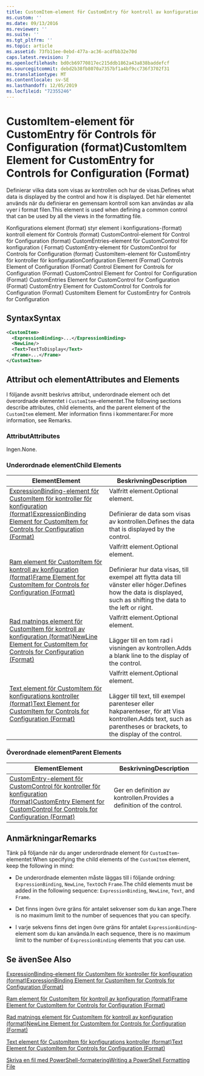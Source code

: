 ```yaml
---
title: CustomItem-element för CustomEntry för kontroll av konfiguration (format) | Microsoft Docs
ms.custom: ''
ms.date: 09/13/2016
ms.reviewer: ''
ms.suite: ''
ms.tgt_pltfrm: ''
ms.topic: article
ms.assetid: 73fb11ee-0ebd-477a-ac36-acdfbb32e70d
caps.latest.revision: 7
ms.openlocfilehash: bd0cb69770817ec215ddb1862a43a838baddefcf
ms.sourcegitcommit: debd2b38fb8070a7357bf1a4bf9cc736f3702f31
ms.translationtype: MT
ms.contentlocale: sv-SE
ms.lasthandoff: 12/05/2019
ms.locfileid: "72355246"
---
```

# <a name="customitem-element-for-customentry-for-controls-for-configuration-format"></a><span data-ttu-id="d464d-102">CustomItem-element för CustomEntry för Controls för Configuration (format)</span><span class="sxs-lookup"><span data-stu-id="d464d-102">CustomItem Element for CustomEntry for Controls for Configuration (Format)</span></span>

<span data-ttu-id="d464d-103">Definierar vilka data som visas av kontrollen och hur de visas.</span><span class="sxs-lookup"><span data-stu-id="d464d-103">Defines what data is displayed by the control and how it is displayed.</span></span> <span data-ttu-id="d464d-104">Det här elementet används när du definierar en gemensam kontroll som kan användas av alla vyer i format filen.</span><span class="sxs-lookup"><span data-stu-id="d464d-104">This element is used when defining a common control that can be used by all the views in the formatting file.</span></span>

<span data-ttu-id="d464d-105">Konfigurations element (format) styr element i konfigurations-(format) kontroll element för Controls (format) CustomControl-element för Control för Configuration (format) CustomEntries-element för CustomControl för konfiguration ( Format) CustomEntry-element för CustomControl for Controls for Configuration (format) CustomItem-element för CustomEntry för kontroller för konfiguration</span><span class="sxs-lookup"><span data-stu-id="d464d-105">Configuration Element (Format) Controls Element of Configuration (Format) Control Element for Controls for Configuration (Format) CustomControl Element for Control for Configuration (Format) CustomEntries Element for CustomControl for Configuration (Format) CustomEntry Element for CustomControl for Controls for Configuration (Format) CustomItem Element for CustomEntry for Controls for Configuration</span></span>

## <a name="syntax"></a><span data-ttu-id="d464d-106">Syntax</span><span class="sxs-lookup"><span data-stu-id="d464d-106">Syntax</span></span>

```xml
<CustomItem>
  <ExpressionBinding>...</ExpressionBinding>
  <NewLine/>
  <Text>TextToDisplay</Text>
  <Frame>...</Frame>
</CustomItem>
```

## <a name="attributes-and-elements"></a><span data-ttu-id="d464d-107">Attribut och element</span><span class="sxs-lookup"><span data-stu-id="d464d-107">Attributes and Elements</span></span>

<span data-ttu-id="d464d-108">I följande avsnitt beskrivs attribut, underordnade element och det överordnade elementet i `CustomItem`-elementet.</span><span class="sxs-lookup"><span data-stu-id="d464d-108">The following sections describe attributes, child elements, and the parent element of the `CustomItem` element.</span></span> <span data-ttu-id="d464d-109">Mer information finns i kommentarer.</span><span class="sxs-lookup"><span data-stu-id="d464d-109">For more information, see Remarks.</span></span>

### <a name="attributes"></a><span data-ttu-id="d464d-110">Attribut</span><span class="sxs-lookup"><span data-stu-id="d464d-110">Attributes</span></span>

<span data-ttu-id="d464d-111">Ingen.</span><span class="sxs-lookup"><span data-stu-id="d464d-111">None.</span></span>

### <a name="child-elements"></a><span data-ttu-id="d464d-112">Underordnade element</span><span class="sxs-lookup"><span data-stu-id="d464d-112">Child Elements</span></span>

|<span data-ttu-id="d464d-113">Element</span><span class="sxs-lookup"><span data-stu-id="d464d-113">Element</span></span>|<span data-ttu-id="d464d-114">Beskrivning</span><span class="sxs-lookup"><span data-stu-id="d464d-114">Description</span></span>|
|-------------|-----------------|
|[<span data-ttu-id="d464d-115">ExpressionBinding-element för CustomItem för kontroller för konfiguration (format)</span><span class="sxs-lookup"><span data-stu-id="d464d-115">ExpressionBinding Element for CustomItem for Controls for Configuration (Format)</span></span>](./expressionbinding-element-for-customitem-for-controls-for-configuration-format.md)|<span data-ttu-id="d464d-116">Valfritt element.</span><span class="sxs-lookup"><span data-stu-id="d464d-116">Optional element.</span></span><br /><br /> <span data-ttu-id="d464d-117">Definierar de data som visas av kontrollen.</span><span class="sxs-lookup"><span data-stu-id="d464d-117">Defines the data that is displayed by the control.</span></span>|
|[<span data-ttu-id="d464d-118">Ram element för CustomItem för kontroll av konfiguration (format)</span><span class="sxs-lookup"><span data-stu-id="d464d-118">Frame Element for CustomItem for Controls for Configuration (Format)</span></span>](./frame-element-for-customitem-for-controls-for-configuration-format.md)|<span data-ttu-id="d464d-119">Valfritt element.</span><span class="sxs-lookup"><span data-stu-id="d464d-119">Optional element.</span></span><br /><br /> <span data-ttu-id="d464d-120">Definierar hur data visas, till exempel att flytta data till vänster eller höger.</span><span class="sxs-lookup"><span data-stu-id="d464d-120">Defines how the data is displayed, such as shifting the data to the left or right.</span></span>|
|[<span data-ttu-id="d464d-121">Rad matnings element för CustomItem för kontroll av konfiguration (format)</span><span class="sxs-lookup"><span data-stu-id="d464d-121">NewLine Element for CustomItem for Controls for Configuration (Format)</span></span>](./newline-element-for-customitem-for-controls-for-configuration-format.md)|<span data-ttu-id="d464d-122">Valfritt element.</span><span class="sxs-lookup"><span data-stu-id="d464d-122">Optional element.</span></span><br /><br /> <span data-ttu-id="d464d-123">Lägger till en tom rad i visningen av kontrollen.</span><span class="sxs-lookup"><span data-stu-id="d464d-123">Adds a blank line to the display of the control.</span></span>|
|[<span data-ttu-id="d464d-124">Text element för CustomItem för konfigurations kontroller (format)</span><span class="sxs-lookup"><span data-stu-id="d464d-124">Text Element for CustomItem for Controls for Configuration (Format)</span></span>](./text-element-for-customitem-for-controls-for-configuration-format.md)|<span data-ttu-id="d464d-125">Valfritt element.</span><span class="sxs-lookup"><span data-stu-id="d464d-125">Optional element.</span></span><br /><br /> <span data-ttu-id="d464d-126">Lägger till text, till exempel parenteser eller hakparenteser, för att Visa kontrollen.</span><span class="sxs-lookup"><span data-stu-id="d464d-126">Adds text, such as parentheses or brackets, to the display of the control.</span></span>|

### <a name="parent-elements"></a><span data-ttu-id="d464d-127">Överordnade element</span><span class="sxs-lookup"><span data-stu-id="d464d-127">Parent Elements</span></span>

|<span data-ttu-id="d464d-128">Element</span><span class="sxs-lookup"><span data-stu-id="d464d-128">Element</span></span>|<span data-ttu-id="d464d-129">Beskrivning</span><span class="sxs-lookup"><span data-stu-id="d464d-129">Description</span></span>|
|-------------|-----------------|
|[<span data-ttu-id="d464d-130">CustomEntry-element för CustomControl för kontroller för konfiguration (format)</span><span class="sxs-lookup"><span data-stu-id="d464d-130">CustomEntry Element for CustomControl for Controls for Configuration (Format)</span></span>](./customentry-element-for-customcontrol-for-controls-for-configuration-format.md)|<span data-ttu-id="d464d-131">Ger en definition av kontrollen.</span><span class="sxs-lookup"><span data-stu-id="d464d-131">Provides a definition of the control.</span></span>|

## <a name="remarks"></a><span data-ttu-id="d464d-132">Anmärkningar</span><span class="sxs-lookup"><span data-stu-id="d464d-132">Remarks</span></span>

<span data-ttu-id="d464d-133">Tänk på följande när du anger underordnade element för `CustomItem`-elementet:</span><span class="sxs-lookup"><span data-stu-id="d464d-133">When specifying the child elements of the `CustomItem` element, keep the following in mind:</span></span>

- <span data-ttu-id="d464d-134">De underordnade elementen måste läggas till i följande ordning: `ExpressionBinding`, `NewLine`, `Text`och `Frame`.</span><span class="sxs-lookup"><span data-stu-id="d464d-134">The child elements must be added in the following sequence: `ExpressionBinding`, `NewLine`, `Text`, and `Frame`.</span></span>

- <span data-ttu-id="d464d-135">Det finns ingen övre gräns för antalet sekvenser som du kan ange.</span><span class="sxs-lookup"><span data-stu-id="d464d-135">There is no maximum limit to the number of sequences that you can specify.</span></span>

- <span data-ttu-id="d464d-136">I varje sekvens finns det ingen övre gräns för antalet `ExpressionBinding`-element som du kan använda.</span><span class="sxs-lookup"><span data-stu-id="d464d-136">In each sequence, there is no maximum limit to the number of `ExpressionBinding` elements that you can use.</span></span>

## <a name="see-also"></a><span data-ttu-id="d464d-137">Se även</span><span class="sxs-lookup"><span data-stu-id="d464d-137">See Also</span></span>

[<span data-ttu-id="d464d-138">ExpressionBinding-element för CustomItem för kontroller för konfiguration (format)</span><span class="sxs-lookup"><span data-stu-id="d464d-138">ExpressionBinding Element for CustomItem for Controls for Configuration (Format)</span></span>](./expressionbinding-element-for-customitem-for-controls-for-configuration-format.md)

[<span data-ttu-id="d464d-139">Ram element för CustomItem för kontroll av konfiguration (format)</span><span class="sxs-lookup"><span data-stu-id="d464d-139">Frame Element for CustomItem for Controls for Configuration (Format)</span></span>](./frame-element-for-customitem-for-controls-for-configuration-format.md)

[<span data-ttu-id="d464d-140">Rad matnings element för CustomItem för kontroll av konfiguration (format)</span><span class="sxs-lookup"><span data-stu-id="d464d-140">NewLine Element for CustomItem for Controls for Configuration (Format)</span></span>](./newline-element-for-customitem-for-controls-for-configuration-format.md)

[<span data-ttu-id="d464d-141">Text element för CustomItem för konfigurations kontroller (format)</span><span class="sxs-lookup"><span data-stu-id="d464d-141">Text Element for CustomItem for Controls for Configuration (Format)</span></span>](./text-element-for-customitem-for-controls-for-configuration-format.md)

[<span data-ttu-id="d464d-142">Skriva en fil med PowerShell-formatering</span><span class="sxs-lookup"><span data-stu-id="d464d-142">Writing a PowerShell Formatting File</span></span>](./writing-a-powershell-formatting-file.md)
